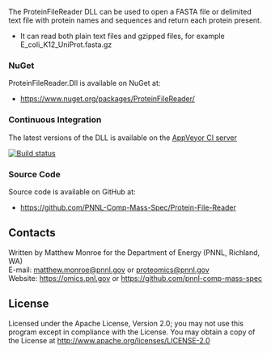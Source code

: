 The ProteinFileReader DLL can be used to open a FASTA file or delimited text file
with protein names and sequences and return each protein present. 
* It can read both plain text files and gzipped files, for example E_coli_K12_UniProt.fasta.gz

### NuGet

ProteinFileReader.Dll is available on NuGet at:
* https://www.nuget.org/packages/ProteinFileReader/

### Continuous Integration

The latest versions of the DLL is available on the [AppVeyor CI server](https://ci.appveyor.com/project/PNNLCompMassSpec/protein-file-reader/build/artifacts)

[![Build status](https://ci.appveyor.com/api/projects/status/er5vw1k8bgefrynk?svg=true)](https://ci.appveyor.com/project/PNNLCompMassSpec/protein-file-reader)

### Source Code

Source code is available on GitHub at:
* https://github.com/PNNL-Comp-Mass-Spec/Protein-File-Reader

## Contacts

Written by Matthew Monroe for the Department of Energy (PNNL, Richland, WA) \
E-mail: matthew.monroe@pnnl.gov or proteomics@pnnl.gov \
Website: https://omics.pnl.gov or https://github.com/pnnl-comp-mass-spec

## License

Licensed under the Apache License, Version 2.0; you may not use this program except
in compliance with the License.  You may obtain a copy of the License at
http://www.apache.org/licenses/LICENSE-2.0
